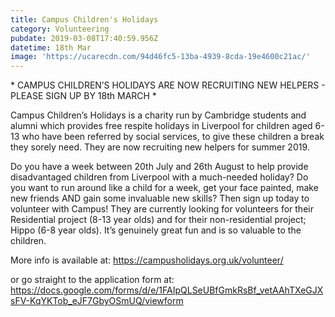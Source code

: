 ```yaml
---
title: Campus Children's Holidays
category: Volunteering
pubdate: 2019-03-08T17:40:59.956Z
datetime: 18th Mar
image: 'https://ucarecdn.com/94d46fc5-13ba-4939-8cda-19e4600c21ac/'
---
```

\* CAMPUS CHILDREN’S HOLIDAYS ARE NOW RECRUITING NEW HELPERS - PLEASE SIGN UP BY 18th MARCH \*

Campus Children’s Holidays is a charity run by Cambridge students and alumni which provides free respite holidays in Liverpool for children aged 6-13 who have been referred by social services, to give these children a break they sorely need. They are now recruiting new helpers for summer 2019.

Do you have a week between 20th July and 26th August to help provide disadvantaged children from Liverpool with a much-needed holiday? Do you want to run around like a child for a week, get your face painted, make new friends AND gain some invaluable new skills? Then sign up today to volunteer with Campus! They are currently looking for volunteers for their Residential project (8-13 year olds) and for their non-residential project; Hippo (6-8 year olds). It’s genuinely great fun and is so valuable to the children.

More info is available at:  https://campusholidays.org.uk/volunteer/  

or go straight to the application form at: https://docs.google.com/forms/d/e/1FAIpQLSeUBfGmkRsBf_vetAAhTXeGJXsFV-KqYKTob_eJF7GbyOSmUQ/viewform
